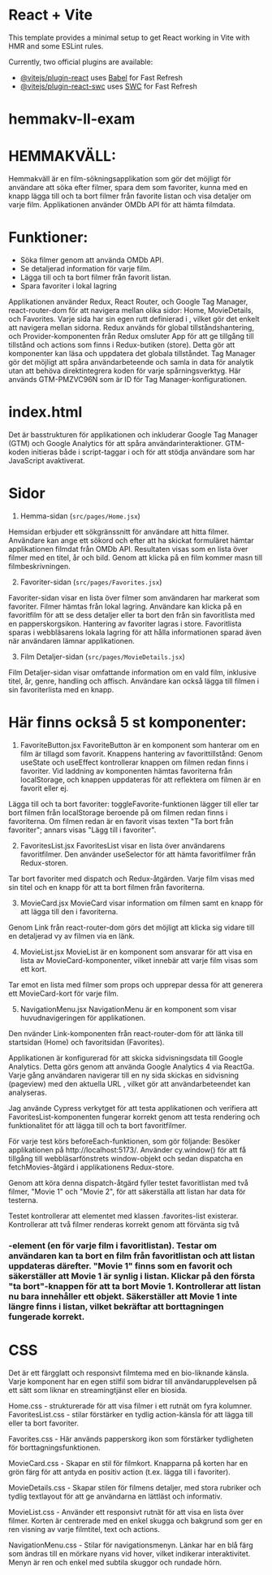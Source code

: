 # React + Vite

This template provides a minimal setup to get React working in Vite with HMR and some ESLint rules.

Currently, two official plugins are available:

- [@vitejs/plugin-react](https://github.com/vitejs/vite-plugin-react/blob/main/packages/plugin-react/README.md) uses [Babel](https://babeljs.io/) for Fast Refresh
- [@vitejs/plugin-react-swc](https://github.com/vitejs/vite-plugin-react-swc) uses [SWC](https://swc.rs/) for Fast Refresh

# hemmakv-ll-exam

# HEMMAKVÄLL:

Hemmakväll är en film-sökningsapplikation som gör det möjligt för användare att söka efter filmer, spara dem som favoriter, kunna med en knapp lägga till och ta bort filmer från favorite listan och visa detaljer om varje film. Applikationen använder OMDb API för att hämta filmdata.

# Funktioner:

- Söka filmer genom att använda OMDb API.
- Se detaljerad information för varje film.
- Lägga till och ta bort filmer från favorit listan.
- Spara favoriter i lokal lagring

Applikationen använder Redux, React Router, och Google Tag Manager, react-router-dom för att navigera mellan olika sidor: Home, MovieDetails, och Favorites. Varje sida har sin egen rutt definierad i <Routes>, vilket gör det enkelt att navigera mellan sidorna. Redux används för global tillståndshantering, och Provider-komponenten från Redux omsluter App för att ge tillgång till tillstånd och actions som finns i Redux-butiken (store). Detta gör att komponenter kan läsa och uppdatera det globala tillståndet.
Tag Manager gör det möjligt att spåra användarbeteende och samla in data för analytik utan att behöva direktintegrera koden för varje spårningsverktyg. Här används GTM-PMZVC96N som är ID för Tag Manager-konfigurationen.

# index.html

Det är basstrukturen för applikationen och inkluderar Google Tag Manager (GTM) och Google Analytics för att spåra användarinteraktioner. GTM-koden initieras både i script-taggar i <head> och <noscript> för att stödja användare som har JavaScript avaktiverat.

# Sidor

1. Hemma-sidan (`src/pages/Home.jsx`)

Hemsidan erbjuder ett sökgränssnitt för användare att hitta filmer. Användare kan ange ett sökord och efter att ha skickat formuläret hämtar applikationen filmdat från OMDb API. Resultaten visas som en lista över filmer med en titel, år och bild.
Genom att klicka på en film kommer masn till filmbeskrivningen.

2. Favoriter-sidan (`src/pages/Favorites.jsx`)

Favoriter-sidan visar en lista över filmer som användaren har markerat som favoriter. Filmer hämtas från lokal lagring. Användare kan klicka på en favoritfilm för att se dess detaljer eller ta bort den från sin favoritlista med en papperskorgsikon.
Hantering av favoriter lagras i store.
Favoritlista sparas i webbläsarens lokala lagring för att hålla informationen sparad även när användaren lämnar applikationen.

3. Film Detaljer-sidan (`src/pages/MovieDetails.jsx`)

Film Detaljer-sidan visar omfattande information om en vald film, inklusive titel, år, genre, handling och affisch. Användare kan också lägga till filmen i sin favoriterlista med en knapp.

# Här finns också 5 st komponenter:

1. FavoriteButton.jsx
   FavoriteButton är en komponent som hanterar om en film är tillagd som favorit.
   Knappens hantering av favorittillstånd: Genom useState och useEffect kontrollerar knappen om filmen redan finns i favoriter. Vid laddning av komponenten hämtas favoriterna från localStorage, och knappen uppdateras för att reflektera om filmen är en favorit eller ej.

Lägga till och ta bort favoriter: toggleFavorite-funktionen lägger till eller tar bort filmen från localStorage beroende på om filmen redan finns i favoriterna. Om filmen redan är en favorit visas texten "Ta bort från favoriter"; annars visas "Lägg till i favoriter".

2. FavoritesList.jsx
   FavoritesList visar en lista över användarens favoritfilmer.
   Den använder useSelector för att hämta favoritfilmer från Redux-storen.

Tar bort favoriter med dispatch och Redux-åtgärden.
Varje film visas med sin titel och en knapp för att ta bort filmen från favoriterna.

3. MovieCard.jsx
   MovieCard visar information om filmen samt en knapp för att lägga till den i favoriterna.

Genom Link från react-router-dom görs det möjligt att klicka sig vidare till en detaljerad vy av filmen via en länk.

4. MovieList.jsx
   MovieList är en komponent som ansvarar för att visa en lista av MovieCard-komponenter, vilket innebär att varje film visas som ett kort.

Tar emot en lista med filmer som props och upprepar dessa för att generera ett MovieCard-kort för varje film.

5. NavigationMenu.jsx
   NavigationMenu är en komponent som visar huvudnavigeringen för applikationen.

Den nvänder Link-komponenten från react-router-dom för att länka till startsidan (Home) och favoritsidan (Favorites).

Applikationen är konfigurerad för att skicka sidvisningsdata till Google Analytics. Detta görs genom att använda Google Analytics 4 via ReactGa. Varje gång användaren navigerar till en ny sida skickas en sidvisning (pageview) med den aktuella URL
, vilket gör att användarbeteendet kan analyseras.

Jag använde Cypress verkytget för att testa applikationen och verifiera att FavoritesList-komponenten fungerar korrekt genom att testa rendering och funktionalitet för att lägga till och ta bort favoritfilmer.

För varje test körs beforeEach-funktionen, som gör följande:
Besöker applikationen på http://localhost:5173/.
Använder cy.window() för att få tillgång till webbläsarfönstrets window-objekt och sedan dispatcha en fetchMovies-åtgärd i applikationens Redux-store.

Genom att köra denna dispatch-åtgärd fyller testet favoritlistan med två filmer, "Movie 1" och "Movie 2", för att säkerställa att listan har data för testerna.

Testet kontrollerar att elementet med klassen .favorites-list existerar.
Kontrollerar att två filmer renderas korrekt genom att förvänta sig två <h3>-element (en för varje film i favoritlistan).
Testar om användaren kan ta bort en film från favoritlistan och att listan uppdateras därefter.
"Movie 1" finns som en favorit och säkerställer att Movie 1 är synlig i listan.
Klickar på den första "ta bort"-knappen för att ta bort Movie 1.
Kontrollerar att listan nu bara innehåller ett objekt.
Säkerställer att Movie 1 inte längre finns i listan, vilket bekräftar att borttagningen fungerade korrekt.

# CSS

Det är ett färgglatt och responsivt filmtema med en bio-liknande känsla. Varje komponent har en egen stilfil som bidrar till användarupplevelsen på ett sätt som liknar en streamingtjänst eller en biosida.

Home.css - strukturerade för att visa filmer i ett rutnät om fyra kolumner.
FavoritesList.css - stilar förstärker en tydlig action-känsla för att lägga till eller ta bort favoriter.

Favorites.css - Här används papperskorg ikon som förstärker tydligheten för borttagningsfunktionen.

MovieCard.css - Skapar en stil för filmkort. Knapparna på korten har en grön färg för att antyda en positiv action (t.ex. lägga till i favoriter).

MovieDetails.css - Skapar stilen för filmens detaljer, med stora rubriker och tydlig textlayout för att ge användarna en lättläst och informativ.

MovieList.css - Använder ett responsivt rutnät för att visa en lista över filmer. Korten är centrerade med en enkel skugga och bakgrund som ger en ren visning av varje filmtitel, text och actions.

NavigationMenu.css - Stilar för navigationsmenyn. Länkar har en blå färg som ändras till en mörkare nyans vid hover, vilket indikerar interaktivitet. Menyn är ren och enkel med subtila skuggor och rundade hörn.
